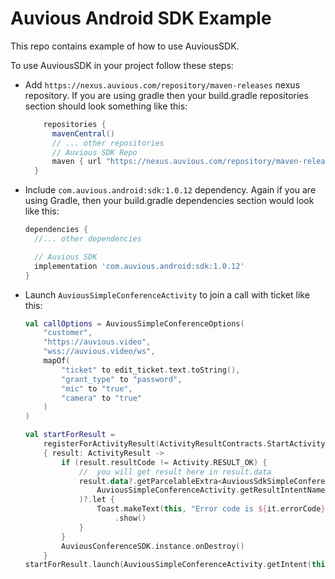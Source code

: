 # Auvious Android SDK Example
This repo contains example of how to use AuviousSDK.

To use AuviousSDK in your project follow these steps:
- Add `https://nexus.auvious.com/repository/maven-releases` nexus repository. If you are using gradle
  then your build.gradle repositories section should look something like this:
  ```groovy
      repositories {
        mavenCentral()
        // ... other repositories
        // Auvious SDK Repo
        maven { url "https://nexus.auvious.com/repository/maven-releases" }
    }
  ```
- Include `com.auvious.android:sdk:1.0.12` dependency. Again if you are using Gradle, then your
  build.gradle dependencies section would look like this:
  ```groovy
  dependencies {
    //... other dependencies
  
    // Auvious SDK
    implementation 'com.auvious.android:sdk:1.0.12'
  }
  ```

- Launch `AuviousSimpleConferenceActivity` to join a call with ticket like this:
  ```kotlin
  val callOptions = AuviousSimpleConferenceOptions(
      "customer",
      "https://auvious.video",
      "wss://auvious.video/ws",
      mapOf(
          "ticket" to edit_ticket.text.toString(),
          "grant_type" to "password",
          "mic" to "true",
          "camera" to "true"
      )
  )
  
  val startForResult =
      registerForActivityResult(ActivityResultContracts.StartActivityForResult())
      { result: ActivityResult ->
          if (result.resultCode != Activity.RESULT_OK) {
              //  you will get result here in result.data
              result.data?.getParcelableExtra<AuviousSdkSimpleConferenceError>(
                  AuviousSimpleConferenceActivity.getResultIntentName()
              )?.let {
                  Toast.makeText(this, "Error code is ${it.errorCode}", Toast.LENGTH_LONG)
                      .show()
              }
          }
          AuviousConferenceSDK.instance.onDestroy()
      }
  startForResult.launch(AuviousSimpleConferenceActivity.getIntent(this, callOptions))
  ```

